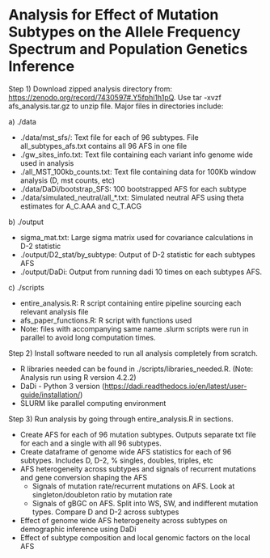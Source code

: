 # Analysis for Effect of Mutation Subtypes on the Allele Frequency Spectrum and Population Genetics Inference # 

Step 1) Download zipped analysis directory from: https://zenodo.org/record/7430597#.Y5fphi1h1pQ. Use tar -xvzf afs_analysis.tar.gz to unzip file. Major files in directories include: 

a) ./data
  - ./data/mst_sfs/: Text file for each of 96 subtypes. File all_subtypes_afs.txt contains all 96 AFS in one file 
  - ./gw_sites_info.txt: Text file containing each variant info genome wide used in analysis 
  - ./all_MST_100kb_counts.txt: Text file containing data for 100Kb window analysis (D, mst counts, etc) 
  - ./data/DaDi/bootstrap_SFS: 100 bootstrapped AFS for each subtype 
  - ./data/simulated_neutral/all_*.txt: Simulated neutral AFS using theta estimates for A_C.AAA and C_T.ACG
  
b) ./output
  - sigma_mat.txt: Large sigma matrix used for covariance calculations in D-2 statistic 
  - ./output/D2_stat/by_subtype: Output of D-2 statistic for each subtypes AFS
  - ./output/DaDi: Output from running dadi 10 times on each subtypes AFS.
  
c) ./scripts 
  - entire_analysis.R: R script containing entire pipeline sourcing each relevant analysis file 
  - afs_paper_functions.R: R script with functions used
  - Note: files with accompanying same name .slurm scripts were run in parallel to avoid long computation times. 

Step 2) Install software needed to run all analysis completely from scratch.  
  - R libraries needed can be found in ./scripts/libraries_needed.R. (Note: Analysis run using R version 4.2.2)
  - DaDi - Python 3 version (https://dadi.readthedocs.io/en/latest/user-guide/installation/)
  - SLURM like parallel computing environment

Step 3) Run analysis by going through entire_analysis.R in sections.
- Create AFS for each of 96 mutation subtypes. Outputs separate txt file for each and a single with all 96 subtypes.
- Create dataframe of genome wide AFS statistics for each of 96 subtypes. Includes D, D-2, % singles, doubles, triples, etc 
- AFS heterogeneity across subtypes and signals of recurrent mutations and gene conversion shaping the AFS 
  - Signals of mutation rate/recurrent mutations on AFS. Look at singleton/doubleton ratio by mutation rate
  - Signals of gBGC on AFS. Split into WS, SW, and indifferent mutation types. Compare D and D-2 across subtypes  
- Effect of genome wide AFS heterogeneity across subtypes on demographic inference using DaDi
- Effect of subtype composition and local genomic factors on the local AFS 
 




